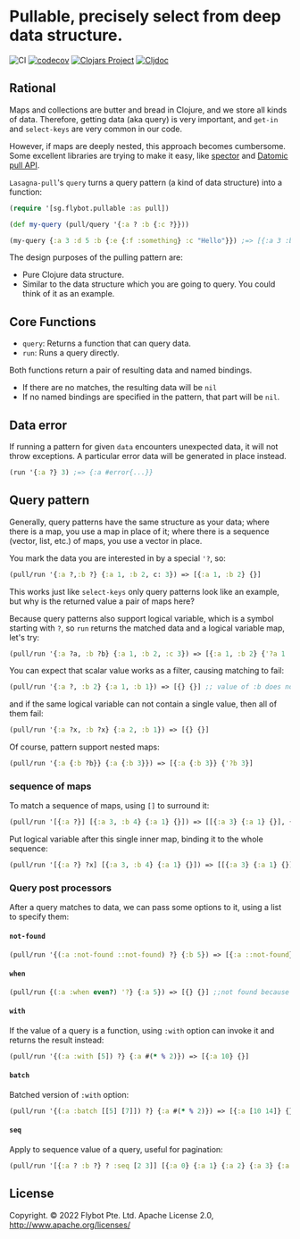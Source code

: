 # Pullable, precisely select from deep data structure.
![CI](https://github.com/flybot-sg/lasagna-pull/workflows/CI/badge.svg)
[![codecov](https://codecov.io/gh/flybot-sg/lasagna-pull/branch/master/graph/badge.svg)](https://codecov.io/gh/flybot-sg/lasagna-pull)
[![Clojars Project](https://img.shields.io/clojars/v/sg.flybot/lasagna-pull.svg)](https://clojars.org/sg.flybot/lasagna-pull)
[![Cljdoc](https://cljdoc.org/badge/sg.flybot/lasagna-pull)](https://cljdoc.org/d/sg.flybot/lasagna-pull)

## Rational

Maps and collections are butter and bread in Clojure, and we store all kinds of data. Therefore, getting data (aka query) is very important, and `get-in` and `select-keys` are very common in our code.

However, if maps are deeply nested, this approach becomes cumbersome. Some excellent libraries are trying to make it easy, like [spector](https://github.com/redplanetlabs/specter) and [Datomic pull API](https://docs.datomic.com/on-prem/query/pull.html).

`Lasagna-pull`'s `query` turns a query pattern (a kind of data structure) into a function:

```clojure
(require '[sg.flybot.pullable :as pull])

(def my-query (pull/query '{:a ? :b {:c ?}}))

(my-query {:a 3 :d 5 :b {:e {:f :something} :c "Hello"}}) ;=> [{:a 3 :b {:c "Hello"}} nil]
```

The design purposes of the pulling pattern are:

 - Pure Clojure data structure.
 - Similar to the data structure which you are going to query. You could think of it as an example.

## Core Functions

 - `query`: Returns a function that can query data.
 - `run`: Runs a query directly.

 Both functions return a pair of resulting data and named bindings. 

 - If there are no matches, the resulting data will be `nil`
 - If no named bindings are specified in the pattern, that part will be `nil`.

## Data error

If running a pattern for given `data` encounters unexpected data, it will not throw exceptions. A particular error data will be generated in place instead. 

```clojure
(run '{:a ?} 3) ;=> {:a #error{...}}
```

## Query pattern

Generally, query patterns have the same structure as your data; where there is a map, you use a map in place of it; where there is a sequence (vector, list, etc.) of maps, you use a vector in place.

You mark the data you are interested in by a special `'?`, so:

```clojure
(pull/run '{:a ?,:b ?} {:a 1, :b 2, c: 3}) => [{:a 1, :b 2} {}]
```

This works just like `select-keys` only query patterns look like an example, but why is the returned value a pair of maps here?

Because query patterns also support logical variable, which is a symbol starting with `?`, so `run` returns the matched data and a logical variable map, let's try:

```clojure
(pull/run '{:a ?a, :b ?b} {:a 1, :b 2, :c 3}) => [{:a 1, :b 2} {'?a 1 '?b 2}]
```

You can expect that scalar value works as a filter, causing matching to fail:

```clojure
(pull/run '{:a ?, :b 2} {:a 1, :b 1}) => [{} {}] ;; value of :b does not match pattern
```

and if the same logical variable can not contain a single value, then all of them fail:

```clojure
(pull/run '{:a ?x, :b ?x} {:a 2, :b 1}) => [{} {}]
```

Of course, pattern support nested maps:

```clojure
(pull/run '{:a {:b ?b}} {:a {:b 3}}) => [{:a {:b 3}} {'?b 3}]
```

### sequence of maps

To match a sequence of maps, using `[]` to surround it:

```clojure
(pull/run '[{:a ?}] [{:a 3, :b 4} {:a 1} {}]) => [[{:a 3} {:a 1} {}], {}]
```

Put logical variable after this single inner map, binding it to the whole sequence:

```clojure
(pull/run '[{:a ?} ?x] [{:a 3, :b 4} {:a 1} {}]) => [[{:a 3} {:a 1} {}], {'?x [{:a 3} {:a 1} {}]}]
```

### Query post processors

After a query matches to data, we can pass some options to it, using a list to specify them:

#### `not-found`

```clojure
(pull/run '{(:a :not-found ::not-found) ?} {:b 5}) => [{:a ::not-found} {}]
```

#### `when`

```clojure
(pull/run {(:a :when even?) '?} {:a 5}) => [{} {}] ;;not found because the value is not even
```
#### `with`

If the value of a query is a function, using `:with` option can invoke it and returns the result instead:

```clojure
(pull/run '{(:a :with [5]) ?} {:a #(* % 2)}) => [{:a 10} {}]
```
#### `batch`

Batched version of `:with` option:

```clojure
(pull/run '{(:a :batch [[5] [7]]) ?} {:a #(* % 2)}) => [{:a [10 14]} {}]
```

#### `seq`

Apply to sequence value of a query, useful for pagination:

```clojure
(pull/run '[{:a ? :b ?} ? :seq [2 3]] [{:a 0} {:a 1} {:a 2} {:a 3} {:a 4}]) => [[{:a 1} {:a 2} {:a 3}] {}]
```

## License
Copyright. © 2022 Flybot Pte. Ltd.
Apache License 2.0, http://www.apache.org/licenses/

